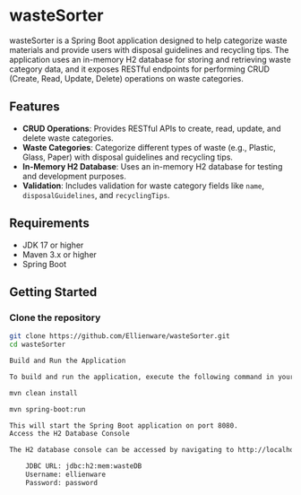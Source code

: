 # wasteSorter

wasteSorter is a Spring Boot application designed to help categorize waste materials and provide users with disposal guidelines and recycling tips. The application uses an in-memory H2 database for storing and retrieving waste category data, and it exposes RESTful endpoints for performing CRUD (Create, Read, Update, Delete) operations on waste categories.

## Features

- **CRUD Operations**: Provides RESTful APIs to create, read, update, and delete waste categories.
- **Waste Categories**: Categorize different types of waste (e.g., Plastic, Glass, Paper) with disposal guidelines and recycling tips.
- **In-Memory H2 Database**: Uses an in-memory H2 database for testing and development purposes.
- **Validation**: Includes validation for waste category fields like `name`, `disposalGuidelines`, and `recyclingTips`.

## Requirements

- JDK 17 or higher
- Maven 3.x or higher
- Spring Boot

## Getting Started

### Clone the repository

```bash
git clone https://github.com/Ellienware/wasteSorter.git
cd wasteSorter

Build and Run the Application

To build and run the application, execute the following command in your terminal:

mvn clean install

mvn spring-boot:run

This will start the Spring Boot application on port 8080.
Access the H2 Database Console

The H2 database console can be accessed by navigating to http://localhost:8081/h2-console. You can use the following credentials to log in:

    JDBC URL: jdbc:h2:mem:wasteDB
    Username: ellienware
    Password: password



